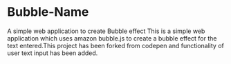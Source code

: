 # Bubble-Name
A simple web application to create Bubble effect
This is a simple web application which uses amazon bubble.js to create a bubble effect for the text entered.This project has been forked from codepen and functionality of user text input has been added.

